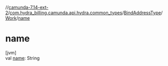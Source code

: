 //[camunda-7.14-ext-2](../../../../index.md)/[com.hydra_billing.camunda.api.hydra.common_types](../../index.md)/[BindAddressType](../index.md)/[Work](index.md)/[name](name.md)

# name

[jvm]\
val [name](name.md): String
